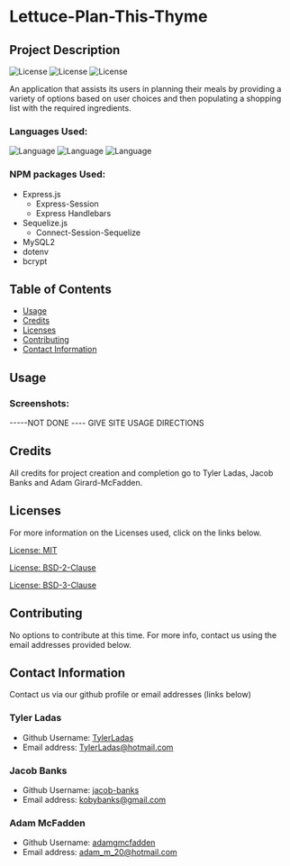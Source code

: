 # Lettuce-Plan-This-Thyme

## Project Description

![License](https://img.shields.io/badge/License-MIT-yellow.svg "License Badge")
![License](https://img.shields.io/badge/License-BSD%202--Clause-orange.svg "License Badge")
![License](https://img.shields.io/badge/License-BSD%203--Clause-blue.svg "License Badge")

An application that assists its users in planning their meals by providing a variety of options based on user choices and then populating a shopping list with the required ingredients.

### Languages Used:

![Language](https://img.shields.io/badge/HTML-green.svg "Language Badge")
![Language](https://img.shields.io/badge/CSS-blue.svg "Language Badge")
![Language](https://img.shields.io/badge/JavaScript-yellow.svg "Language Badge")

### NPM packages Used:

- Express.js
  - Express-Session
  - Express Handlebars
- Sequelize.js
  - Connect-Session-Sequelize
- MySQL2
- dotenv
- bcrypt

## Table of Contents

- [Usage](#usage)
- [Credits](#credits)
- [Licenses](#licenses)
- [Contributing](#contributing)
- [Contact Information](#contact-information)

## Usage

### Screenshots:

-----NOT DONE ---- GIVE SITE USAGE DIRECTIONS

## Credits

All credits for project creation and completion go to Tyler Ladas, Jacob Banks and Adam Girard-McFadden.

## Licenses

For more information on the Licenses used, click on the links below.

[License: MIT](https://choosealicense.com/licenses/mit/)

[License: BSD-2-Clause](https://opensource.org/licenses/BSD-2-Clause)

[License: BSD-3-Clause](https://opensource.org/licenses/BSD-3-Clause)

## Contributing

No options to contribute at this time. For more info, contact us using the email addresses provided below.

## Contact Information

Contact us via our github profile or email addresses (links below)

### Tyler Ladas

- Github Username: [TylerLadas](https://github.com/TylerLadas)
- Email address: TylerLadas@hotmail.com

### Jacob Banks

- Github Username: [jacob-banks](https://github.com/jacob-banks)
- Email address: kobybanks@gmail.com

### Adam McFadden

- Github Username: [adamgmcfadden](https://github.com/adamgmcfadden)
- Email address: adam_m_20@hotmail.com
